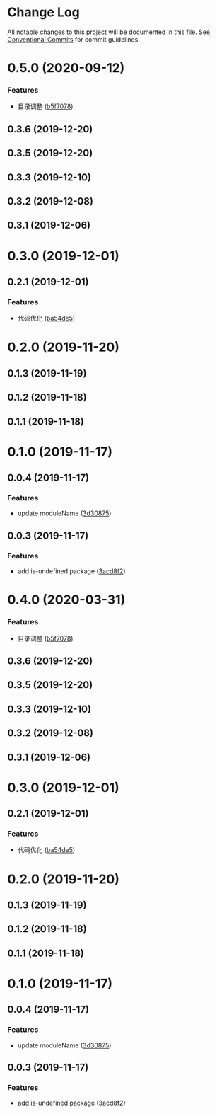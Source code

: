# Change Log

All notable changes to this project will be documented in this file.
See [Conventional Commits](https://conventionalcommits.org) for commit guidelines.

# 0.5.0 (2020-09-12)

### Features

- 目录调整 ([b5f7078](https://github.com/pansyjs/utils/commit/b5f707863a4865b6bbd7c8333100088fbcae902e))

## 0.3.6 (2019-12-20)

## 0.3.5 (2019-12-20)

## 0.3.3 (2019-12-10)

## 0.3.2 (2019-12-08)

## 0.3.1 (2019-12-06)

# 0.3.0 (2019-12-01)

## 0.2.1 (2019-12-01)

### Features

- 代码优化 ([ba54de5](https://github.com/pansyjs/utils/commit/ba54de5d4cae90d834b44189173cb1c05008e18f))

# 0.2.0 (2019-11-20)

## 0.1.3 (2019-11-19)

## 0.1.2 (2019-11-18)

## 0.1.1 (2019-11-18)

# 0.1.0 (2019-11-17)

## 0.0.4 (2019-11-17)

### Features

- update moduleName ([3d30875](https://github.com/pansyjs/utils/commit/3d30875f10eabf1fec6ed435b2413bf94910c2aa))

## 0.0.3 (2019-11-17)

### Features

- add is-undefined package ([3acd8f2](https://github.com/pansyjs/utils/commit/3acd8f277f414fa49a364608b80daeac557d8fed))

# 0.4.0 (2020-03-31)

### Features

- 目录调整 ([b5f7078](https://github.com/pansyjs/utils/commit/b5f707863a4865b6bbd7c8333100088fbcae902e))

## 0.3.6 (2019-12-20)

## 0.3.5 (2019-12-20)

## 0.3.3 (2019-12-10)

## 0.3.2 (2019-12-08)

## 0.3.1 (2019-12-06)

# 0.3.0 (2019-12-01)

## 0.2.1 (2019-12-01)

### Features

- 代码优化 ([ba54de5](https://github.com/pansyjs/utils/commit/ba54de5d4cae90d834b44189173cb1c05008e18f))

# 0.2.0 (2019-11-20)

## 0.1.3 (2019-11-19)

## 0.1.2 (2019-11-18)

## 0.1.1 (2019-11-18)

# 0.1.0 (2019-11-17)

## 0.0.4 (2019-11-17)

### Features

- update moduleName ([3d30875](https://github.com/pansyjs/utils/commit/3d30875f10eabf1fec6ed435b2413bf94910c2aa))

## 0.0.3 (2019-11-17)

### Features

- add is-undefined package ([3acd8f2](https://github.com/pansyjs/utils/commit/3acd8f277f414fa49a364608b80daeac557d8fed))
